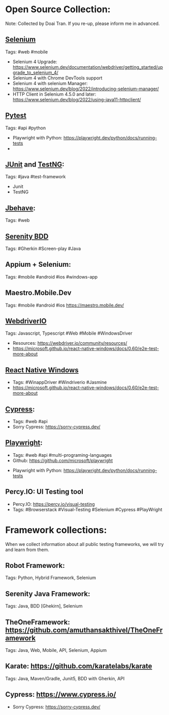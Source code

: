 # Open Source Collection:
Note: Collected by Doai Tran. If you re-up, please inform me in advanced.

## [Selenium](https://www.selenium.dev/)
Tags: #web #mobile
+ Selenium 4 Upgrade: https://www.selenium.dev/documentation/webdriver/getting_started/upgrade_to_selenium_4/
+ Selenium 4 with Chrome DevTools support
+ Selenium 4 with selenium Manager: https://www.selenium.dev/blog/2022/introducing-selenium-manager/
+ HTTP Client in Selenium 4.5.0 and later: https://www.selenium.dev/blog/2022/using-java11-httpclient/
  
## [Pytest](https://docs.pytest.org/en/7.4.x/)
Tags: #api #python
+ Playwright with Python: https://playwright.dev/python/docs/running-tests
+ 
## [JUnit](https://junit.org/junit5/) and [TestNG](https://testng.org/doc/): 
Tags: #java #test-framework
- Junit
- TestNG

## [Jbehave](https://jbehave.org/):
Tags: #web 

## [Serenity BDD](https://serenity-bdd.info/)
Tags: #Gherkin #Screen-play #Java

## Appium + Selenium:
Tags: #mobile #android #ios #windows-app

## Maestro.Mobile.Dev
Tags: #mobile #android #ios
https://maestro.mobile.dev/

## [WebdriverIO](https://webdriver.io)
Tags: Javascript, Typescript #Web #Mobile #WindowsDriver
- Resources: https://webdriver.io/community/resources/
- https://microsoft.github.io/react-native-windows/docs/0.60/e2e-test-more-about

## [React Native Windows](https://microsoft.github.io/react-native-windows/versions)
- Tags: #WinappDriver #Windriverio #Jasmine
- https://microsoft.github.io/react-native-windows/docs/0.60/e2e-test-more-about

## [Cypress](https://www.cypress.io/):
- Tags: #web #api
- Sorry Cypress: https://sorry-cypress.dev/

## [Playwright](https://playwright.dev/): 
- Tags: #web #api #multi-programing-languages
- Github: https://github.com/microsoft/playwright
+ Playwright with Python: https://playwright.dev/python/docs/running-tests

## Percy.IO: UI Testing tool
+ Percy.IO: https://percy.io/visual-testing
+ Tags: #Browserstack #Visual-Testing #Selenium #Cypress #PlayWright

# Framework collections:
When we collect information about all public testing frameworks, we will try and learn from them. 

## Robot Framework: 
Tags: Python, Hybrid Framework, Selenium

## Serenity Java Framework:
Tags: Java, BDD [Ghekirn], Selenium

## TheOneFramework: https://github.com/amuthansakthivel/TheOneFramework
Tags: Java, Web, Mobile, API, Selenium, Appium

## Karate: https://github.com/karatelabs/karate
Tags: Java, Maven/Gradle, Junit5,  BDD with Gherkin, API

## Cypress: https://www.cypress.io/
- Sorry Cypress: https://sorry-cypress.dev/
